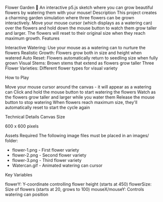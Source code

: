 Flower Garden 🌸
An interactive p5.js sketch where you can grow beautiful flowers by watering them with your mouse!
Description
This project creates a charming garden simulation where three flowers can be grown interactively. Move your mouse cursor (which displays as a watering can) over the flowers and hold down the mouse button to watch them grow taller and larger. The flowers will reset to their original size when they reach maximum growth.
Features

Interactive Watering: Use your mouse as a watering can to nurture the flowers
Realistic Growth: Flowers grow both in size and height when watered
Auto Reset: Flowers automatically return to seedling size when fully grown
Visual Stems: Brown stems that extend as flowers grow taller
Three Flower Varieties: Different flower types for visual variety

How to Play

Move your mouse cursor around the canvas - it will appear as a watering can
Click and hold the mouse button to start watering the flowers
Watch as the flowers grow taller and larger while you water them
Release the mouse button to stop watering
When flowers reach maximum size, they'll automatically reset to start the cycle again

Technical Details
Canvas Size

600 x 600 pixels

Assets Required
The following image files must be placed in an images/ folder:

 - flower-1.png - First flower variety
 - flower-2.png - Second flower variety
 - flower-3.png - Third flower variety
 - Watercan.gif - Animated watering can cursor

Key Variables

flowerY: Y-coordinate controlling flower height (starts at 450)
flowerSize: Size of flowers (starts at 20, grows to 100)
mouseX/mouseY: Controls watering can position